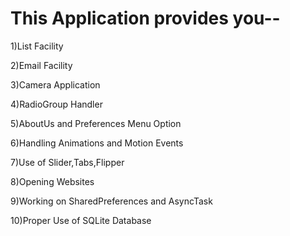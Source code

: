 # This Application provides you--

1)List Facility

2)Email Facility

3)Camera Application

4)RadioGroup Handler

5)AboutUs and Preferences Menu Option

6)Handling Animations and Motion Events

7)Use of Slider,Tabs,Flipper

8)Opening Websites

9)Working on SharedPreferences and AsyncTask

10)Proper Use of SQLite Database